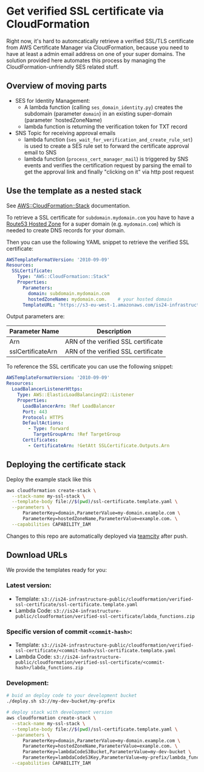 # Get verified SSL certificate via CloudFormation

Right now, it's hard to automcatically retrieve a verified SSL/TLS certificate from AWS Certificate Manager via CloudFormation, 
because you need to have at least a admin email address on one of your super domains. The solution provided here automates
this process by managing the CloudFormation-unfriendly SES related stuff.


## Overview of moving parts

- SES for Identity Management: 
  - A lambda function (calling `ses_domain_identity.py`) creates the subdomain (parameter `domain`) in an existing super-domain (parameter `hostedZoneName)
  - lambda function is returning the verification token for TXT record 
- SNS Topic for receiving approval emails
  - lambda function (`ses_wait_for_verification_and_create_rule_set`) is used to create a SES rule set to forward the certificate approval email to SNS
  - lambda function (`process_cert_manager_mail`) is triggered by SNS events and verifies the certification request by parsing the email to get the approval link and finally "clicking on it" via http post request
  

## Use the template as a nested stack

See [AWS::CloudFormation::Stack](http://docs.aws.amazon.com/AWSCloudFormation/latest/UserGuide/aws-properties-stack.html)
documentation.

To retrieve a SSL certificate for ```subdomain.mydomain.com``` you have to have a 
[Route53 Hosted Zone](http://docs.aws.amazon.com/Route53/latest/DeveloperGuide/CreatingHostedZone.html) for a
super domain (e.g. ```mydomain.com```) which is needed to create DNS records for your domain.

Then you can use the following YAML snippet to retrieve the verified SSL certificate:

```yaml
AWSTemplateFormatVersion: '2010-09-09'
Resources:
  SSLCertificate:
    Type: "AWS::CloudFormation::Stack"
    Properties:
      Parameters:
        domain: subdomain.mydomain.com
        hostedZoneName: mydomain.com.    # your hosted domain
      TemplateURL: "https://s3-eu-west-1.amazonaws.com/is24-infrastructure-public/cloudformation/verified-ssl-certificate/ssl-certificate.template.yaml"
```

Output parameters are:

| Parameter Name | Description |
| -------------- | ----------- |
| Arn | ARN of the verified SSL certificate |
| sslCertificateArn | ARN of the verified SSL certificate |

To reference the SSL certificate you can use the following snippet:
```yaml
AWSTemplateFormatVersion: '2010-09-09'
Resources:
  LoadBalancerListenerHttps:
    Type: AWS::ElasticLoadBalancingV2::Listener
    Properties:
      LoadBalancerArn: !Ref LoadBalancer
      Port: 443
      Protocol: HTTPS
      DefaultActions:
        - Type: forward
          TargetGroupArn: !Ref TargetGroup
      Certificates:
        - CertificateArn: !GetAtt SSLCertificate.Outputs.Arn
```

## Deploying the certificate stack
Deploy the example stack like this
```bash
aws cloudformation create-stack \
  --stack-name my-ssl-stack \
  --template-body file://$(pwd)/ssl-certificate.template.yaml \
  --parameters \
      ParameterKey=domain,ParameterValue=my-domain.example.com \
      ParameterKey=hostedZoneName,ParameterValue=example.com. \
  --capabilities CAPABILITY_IAM
```

Changes to this repo are automatically deployed via [teamcity](https://teamcity.rz.is/viewType.html?buildTypeId=Infrastructure_Aws_AwsCfVerifiedSslCertificateDeployment)
 after push.

## Download URLs

We provide the templates ready for you:

### Latest version:
- Template: ```s3://is24-infrastructure-public/cloudformation/verified-ssl-certificate/ssl-certificate.template.yaml```
- Lambda Code: ```s3://is24-infrastructure-public/cloudformation/verified-ssl-certificate/labda_functions.zip```

### Specific version of commit ```<commit-hash>```:
- Template: ```s3://is24-infrastructure-public/cloudformation/verified-ssl-certificate/<commit-hash>/ssl-certificate.template.yaml```
- Lambda Code: ```s3://is24-infrastructure-public/cloudformation/verified-ssl-certificate/<commit-hash>/labda_functions.zip```

### Development:

```bash
# buid an deploy code to your development bucket
./deploy.sh s3://my-dev-bucket/my-prefix

# deploy stack with development version
aws cloudformation create-stack \
  --stack-name my-ssl-stack \
  --template-body file://$(pwd)/ssl-certificate.template.yaml \
  --parameters \
      ParameterKey=domain,ParameterValue=my-domain.example.com \
      ParameterKey=hostedZoneName,ParameterValue=example.com. \
      ParameterKey=lambdaCodeS3Bucket,ParameterValue=my-dev-bucket \
      ParameterKey=lambdaCodeS3Key,ParameterValue=my-prefix/lambda_functions.zip \
  --capabilities CAPABILITY_IAM
```






